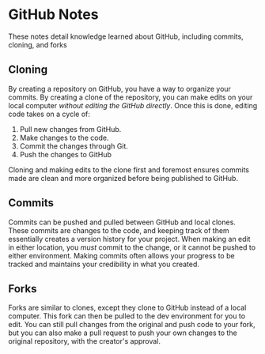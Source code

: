 # GitHub Notes
These notes detail knowledge learned about GitHub, including commits, cloning, and forks

## Cloning
By creating a repository on GitHub, you have a way to organize your commits. By creating a clone of the repository, you can make edits on your local computer *without editing the GitHub directly*. Once this is done, editing code takes on a cycle of:
1. Pull new changes from GitHub.
2. Make changes to the code.
3. Commit the changes through Git.
4. Push the changes to GitHub

Cloning and making edits to the clone first and foremost ensures commits made are clean and more organized before being published to GitHub.

## Commits
Commits can be pushed and pulled between GitHub and local clones. These commits are changes to the code, and keeping track of them essentially creates a version history for your project. When making an edit in either location, you *must* commit to the change, or it cannot be pushed to either environment. Making commits often allows your progress to be tracked and maintains your credibility in what you created. 

## Forks
Forks are similar to clones, except they clone to GitHub instead of a local computer. This fork can then be pulled to the dev environment for you to edit. You can still pull changes from the original and push code to your fork, but you can also make a pull request to push your own changes to the original repository, with the creator's approval.